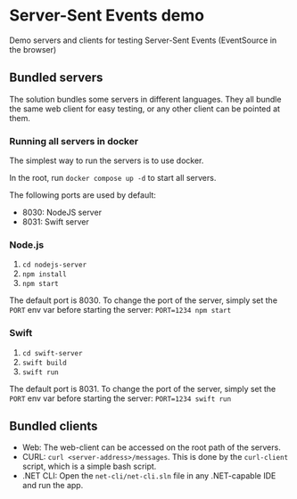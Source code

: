 # Server-Sent Events demo

Demo servers and clients for testing Server-Sent Events (EventSource in the browser)


## Bundled servers

The solution bundles some servers in different languages.
They all bundle the same web client for easy testing, or any other client can be pointed at them.


### Running all servers in docker

The simplest way to run the servers is to use docker.

In the root, run `docker compose up -d` to start all servers.

The following ports are used by default:

- 8030: NodeJS server
- 8031: Swift server


### Node.js

1. `cd nodejs-server`
2. `npm install`
3. `npm start`

The default port is 8030. To change the port of the server, simply set the `PORT` env var before starting the server: `PORT=1234 npm start`


### Swift

1. `cd swift-server`
2. `swift build`
3. `swift run`

The default port is 8031. To change the port of the server, simply set the `PORT` env var before starting the server: `PORT=1234 swift run`


## Bundled clients

- Web: The web-client can be accessed on the root path of the servers.
- CURL: `curl <server-address>/messages`. This is done by the `curl-client` script, which is a simple bash script.
- .NET CLI: Open the `net-cli/net-cli.sln` file in any .NET-capable IDE and run the app.
